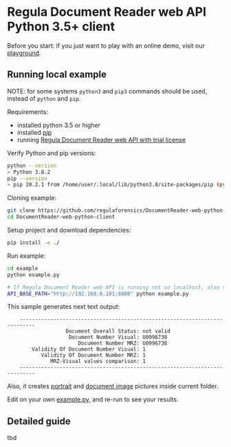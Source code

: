 # Regula Document Reader web API Python 3.5+ client

Before you start: if you just want to play with an online demo, visit our [playground](https://api.regulaforensics.com).

## Running local example

NOTE: for some systems `python3` and `pip3` commands should be used, instead of `python` and `pip`.

Requirements:
- installed python 3.5 or higher
- installed [pip](https://pip.pypa.io/en/stable/installing/)
- running [Regula Document Reader web API with trial license](https://docs.regulaforensics.com/web/quick-start-guide)

Verify Python and pip versions:
```bash
python --version  
> Python 3.8.2
pip --version     
> pip 20.2.1 from /home/user/.local/lib/python3.8/site-packages/pip (python 3.8)
```

Cloning example:
```bash
git clone https://github.com/regulaforensics/DocumentReader-web-python-client.git
cd DocumentReader-web-python-client
```

Setup project and download dependencies:
```bash
pip install -e ./
```

Run example:
```bash
cd example
python example.py

# If Regula Document Reader web API is running not on localhost, also specify host via env variable:
API_BASE_PATH="http://192.168.0.101:8080" python example.py
```

This sample generates next text output:
```text
    ---------------------------------------------------------------------------
                   Document Overall Status: not valid
                    Document Number Visual: U0996738
                       Document Number MRZ: U0996738
        Validity Of Document Number Visual: 1
           Validity Of Document Number MRZ: 1
              MRZ-Visual values comparison: 1
    ---------------------------------------------------------------------------
```
Also, it creates [portrait](portrait.jpg) and [document image](document-image.jpg) 
pictures inside current folder.

Edit on your own [example.py](./example.py), and re-run to see your results.

## Detailed guide

tbd
